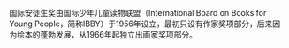 国际安徒生奖由国际少年儿童读物联盟（International Board on Books for Young People，简称IBBY）于1956年设立，最初只设有作家奖项部分，后来因为绘本的蓬勃发展，从1966年起独立出画家奖项部分。
